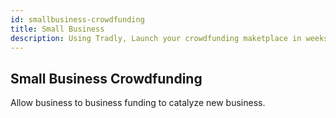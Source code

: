 ```yaml
---
id: smallbusiness-crowdfunding
title: Small Business
description: Using Tradly, Launch your crowdfunding maketplace in weeks. Comes with pre-built apps + robust set of APIs. 
---
```


## Small Business Crowdfunding
Allow business to business funding to catalyze new business.  

